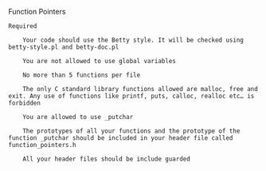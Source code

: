 

Function Pointers

	

	Required

		Your code should use the Betty style. It will be checked using betty-style.pl and betty-doc.pl

		You are not allowed to use global variables

		No more than 5 functions per file

		The only C standard library functions allowed are malloc, free and exit. Any use of functions like printf, puts, calloc, realloc etc… is forbidden

		You are allowed to use _putchar

		The prototypes of all your functions and the prototype of the function _putchar should be included in your header file called function_pointers.h

		All your header files should be include guarded

